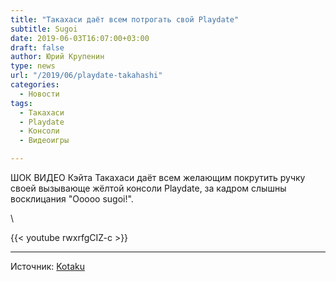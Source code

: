 ```yaml
---
title: "Такахаси даёт всем потрогать свой Playdate"
subtitle: Sugoi
date: 2019-06-03T16:07:00+03:00
draft: false
author: Юрий Крупенин
type: news
url: "/2019/06/playdate-takahashi"
categories:
  - Новости
tags:
  - Такахаси
  - Playdate
  - Консоли
  - Видеоигры

---
```

ШОК ВИДЕО Кэйта Такахаси даёт всем желающим покрутить ручку своей вызывающе жёлтой консоли Playdate, за кадром слышны восклицания "Ooooo sugoi!".

\

{{< youtube rwxrfgCIZ-c >}}

***

Источник: [Kotaku][1]


[1]: https://kotaku.com/hands-on-with-the-playdate-the-game-portable-with-a-cr-1835197195
